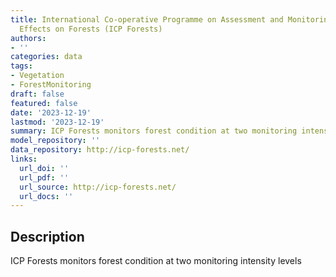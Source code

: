 ```yaml
---
title: International Co-operative Programme on Assessment and Monitoring of Air Pollution
  Effects on Forests (ICP Forests)
authors:
- ''
categories: data
tags:
- Vegetation
- ForestMonitoring
draft: false
featured: false
date: '2023-12-19'
lastmod: '2023-12-19'
summary: ICP Forests monitors forest condition at two monitoring intensity levels
model_repository: ''
data_repository: http://icp-forests.net/
links:
  url_doi: ''
  url_pdf: ''
  url_source: http://icp-forests.net/
  url_docs: ''
---
```


## Description

ICP Forests monitors forest condition at two monitoring intensity levels


